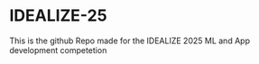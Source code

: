 # IDEALIZE-25
This is the github Repo made for the IDEALIZE 2025 ML and App development competetion
